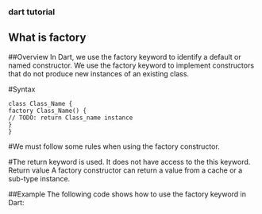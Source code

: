 ### dart tutorial


## What is factory 


##Overview
In Dart, we use the factory keyword to identify a default or named constructor. We use the factory keyword to implement constructors that do not produce new instances of an existing class.

#Syntax
```
class Class_Name {
factory Class_Name() {
// TODO: return Class_name instance
}
}
```

#We must follow some rules when using the factory constructor.

#The return keyword is used.
It does not have access to the this keyword.
Return value
A factory constructor can return a value from a cache or a sub-type instance.

##Example
The following code shows how to use the factory keyword in Dart:
